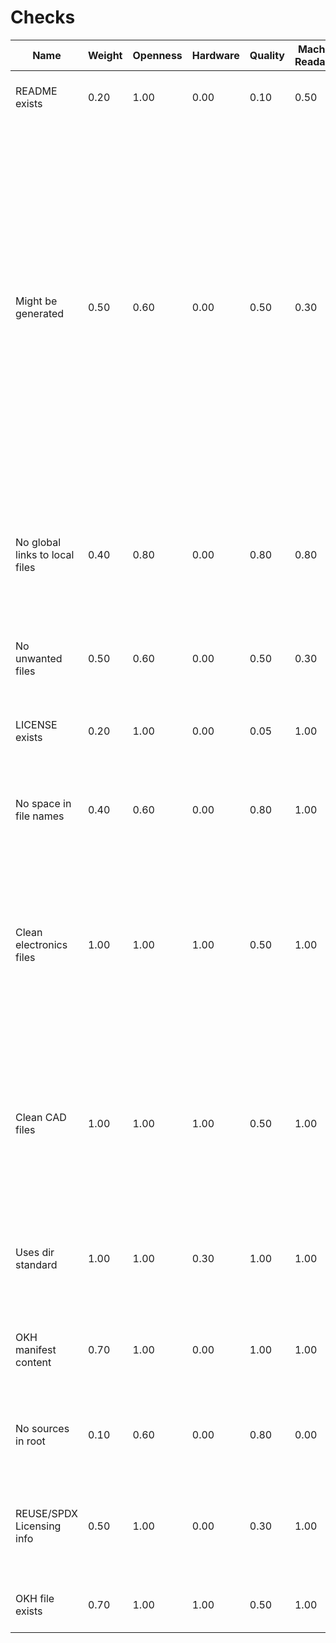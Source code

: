 # Checks

| Name | Weight | Openness | Hardware | Quality | Machine-Readability | Description | Source Code |
| ----- | --- | --- | --- | --- | --- | ----------- | ------ |
| README exists | 0.20 | 1.00 | 0.00 | 0.10 | 0.50 | Checks that a README file exists in the projects root dir, using the regex `^.*README.*$`. | [`readme_exists.nim`](https://github.com/hoijui/osh-tool/blob/master/src/checks/readme_exists.nim) |
| Might be generated | 0.50 | 0.60 | 0.00 | 0.50 | 0.30 | Checks that no generated files are part of the project. These are usually files that are created using a software that is manually configured and executed by a human. Try instead, to find a way to automate this process. Doing so, both that the projects storage requirement gets lower - usually by a lot - and more importantly, that the generated files are always up to date with the sources. This is one of the more controversial checks, as it often requires writing new software. That is sometimes a simple script, and sometimes complex software requiring many person-months of development. | [`might_be_generated.nim`](https://github.com/hoijui/osh-tool/blob/master/src/checks/might_be_generated.nim) |
| No global links to local files | 0.40 | 0.80 | 0.00 | 0.80 | 0.80 | Checks no links to project local files use a 'global' prefix, be it a web-hosting URL or an absolute local path. This is in favor of a documentation that is as distributed/distributable as possible. | [`no_global_links_to_local_files.nim`](https://github.com/hoijui/osh-tool/blob/master/src/checks/no_global_links_to_local_files.nim) |
| No unwanted files | 0.50 | 0.60 | 0.00 | 0.50 | 0.30 | Checks that no unwanted files are part of the project. These could be backups, caches, IDE/platform specific, and so on. | [`unwanted_files_exist_not.nim`](https://github.com/hoijui/osh-tool/blob/master/src/checks/unwanted_files_exist_not.nim) |
| LICENSE exists | 0.20 | 1.00 | 0.00 | 0.05 | 1.00 | Checks that a LICENSE file exists in the projects root dir, using the regex `(?i)^.*(LICEN[SC]E|COPYING).*$`. Note that this is related to the REUSE lint check. | [`license_exists.nim`](https://github.com/hoijui/osh-tool/blob/master/src/checks/license_exists.nim) |
| No space in file names | 0.40 | 0.60 | 0.00 | 0.80 | 1.00 | Checks that no file-names in the project contain white-space, as this makes automatic processing much easier and less error-prone. | [`no_space_in_file_names.nim`](https://github.com/hoijui/osh-tool/blob/master/src/checks/no_space_in_file_names.nim) |
| Clean electronics files | 1.00 | 1.00 | 1.00 | 0.50 | 1.00 | Checks that the contained Electronics blueprint files - Schematics and PCB designs - if any, use an open format (good for collaboration), are text-based (good for versioning with e.g. git) and are actual source files, instead of generated (which is required for being open *source*). | [`clean_electronics_files.nim`](https://github.com/hoijui/osh-tool/blob/master/src/checks/clean_electronics_files.nim) |
| Clean CAD files | 1.00 | 1.00 | 1.00 | 0.50 | 1.00 | Checks that the Mechanical design files - Computer Aided Design (CAD) files - if any, use an open format (good for collaboration), are text-based (good for versioning with e.g. git) and are actual source files, instead of generated (which is required for being open *source*). | [`clean_cad_files.nim`](https://github.com/hoijui/osh-tool/blob/master/src/checks/clean_cad_files.nim) |
| Uses dir standard | 1.00 | 1.00 | 0.30 | 1.00 | 1.00 | Checks whether the unixish OSH directory standard is used for a sufficient ammount of files and direcotries in the project, using the osh-dir-std CLI tool. | [`uses_dir_std.nim`](https://github.com/hoijui/osh-tool/blob/master/src/checks/uses_dir_std.nim) |
| OKH manifest content | 0.70 | 1.00 | 0.00 | 1.00 | 1.00 | Checks that the OKH manifest file - which contains project meta-data - contains at least the required properties, and that all properties use the correct format. | [`okh_lint.nim`](https://github.com/hoijui/osh-tool/blob/master/src/checks/okh_lint.nim) |
| No sources in root | 0.10 | 0.60 | 0.00 | 0.80 | 0.00 | Checks that no source files appear in the root dir of the project. Make sure to put them all into sub-directories, for example `src/`. | [`no_sources_in_root.nim`](https://github.com/hoijui/osh-tool/blob/master/src/checks/no_sources_in_root.nim) |
| REUSE/SPDX Licensing info | 0.50 | 1.00 | 0.00 | 0.30 | 1.00 | Checks that complete SPDX licensing info is given for all files in the project, using the Free Software Foundations REUSE tool. Note that this is related to the License exists check. | [`reuse_lint.nim`](https://github.com/hoijui/osh-tool/blob/master/src/checks/reuse_lint.nim) |
| OKH file exists | 0.70 | 1.00 | 1.00 | 0.50 | 1.00 | Checks that the OKH manifest file - which contains project meta-data - exists. | [`okh_file_exists.nim`](https://github.com/hoijui/osh-tool/blob/master/src/checks/okh_file_exists.nim) |
